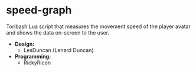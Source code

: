 # speed-graph
Toribash Lua script that measures the movement speed of the player avatar and shows the data on-screen to the user.
* **Design:**
  * LesDuncan (Lenard Duncan)
* **Programming:**
  * RickyRicon
